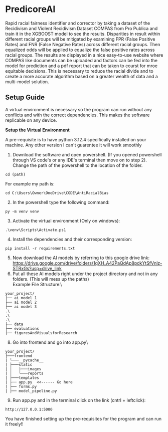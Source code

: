 # PredicoreAI

Rapid racial fairness identifier and corrector by taking a dataset of the Recidivism and Violent Recidivism Dataset COMPAS from Pro Publica and train it in the XGBOOST model to see the results. Disparities in result within different racial groups will be mitigated by examining FPR (False Positive Rates) and FNR (False Negative Rates) across different racial groups. Then equalized odds will be applied to equalize the false positive rates across racial groups. The results are displayed in a nice easy-to-use website where COMPAS like documents can be uploaded and factors can be fed into the model for prediction and a pdf report that can be taken to courst for mroe equitable decisions. This is necessary to reduce the racial divide and to create a more accurate algorithm based on a greater wealth of data and a multi-model solution.

## Setup Guide
A virtual environment is necessary so the program can run without any conflicts and with the correct dependencies. This makes the software replicable on any device.

**Setup the Virtual Environment**

A pre-requisite is to have python 3.12.4 specifically installed on your machine. Any other version I can't guarentee it will work smoothly

  1. Download the software and open powershell. (If you opened powershell through VS code's or any IDE's terminal then move on to step 2). Change the path of the powershell to the location of the folder.
```
cd (path)
```
For example my path is:
```
cd C:\Users\Owner\OneDrive\CODE\AntiRacialBias
```
  2. In the powershell type the following command:
```
py -m venv venv
```
  3. Activate the virtual environment (Only on windows):
```
.\venv\Scripts\Activate.ps1
```
  4. Install the dependencies and their corresponding version:
```
pip install -r requirements.txt
```
  5. Now download the AI models by referring to this google drive link:\
https://drive.google.com/drive/folders/1qXH_A42PaQdAp8pdkYtSfVnlz-STRxGs?usp=drive_link
  6. Put all these AI models right under the project directory and not in any folders. (This will mess up the paths)\
Example File Structure:\
```
your_project/ 
├── ai model 1
├── ai model 2
├── ai model 3
.\
.\
.\
├── data
├── evaluations
├── figuresAndVisualsforResearch
```
  8. Go into frontend and go into app.py\
```
your_project/ 
├───frontend
| └───__pycache__
| ├───static
| │   ├───images
| │   └───reports
| ├───templates
| ├── app.py  <<------ Go here 
| ├── forms.py 
| ├── model_pipeline.py
```
  9. Run app.py and in the terminal click on the link (cntrl + leftclick):
```
http://127.0.0.1:5000
```
You have finished setting up the pre-requisites for the program and can run it freely!!

